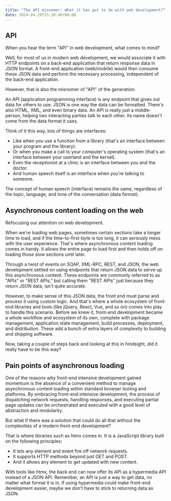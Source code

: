 ```yaml
---
title: "The API misnomer: What it has got to do with web development?"
date: 2024-04-20T15:28:46+08:00
---
```


## API

When you hear the term "API" in web development, what comes to mind?

Well, for most of us in modern web development, we would associate it with HTTP endpoints on a back-end application that return response data in JSON format. A front-end application (web/mobile) would then consume these JSON data and perform the necessary processing, independent of the back-end application.

However, that is also the misnomer of "API" of the generation.

An API (application programming interface) is any endpoint that gives out data for others to use. JSON is one way the data can be formatted. There's also HTML, XML, and even binary data. An API is really just a middle-person, helping two interacting parties talk to each other. Its name doesn't come from the data format it uses.

Think of it this way, lots of things are interfaces:

- Like when you use a function from a library (that's an interface between your program and the library).
- Or when you make a call to your computer's operating system (that's an interface between your userland and the kernel).
- Even the receptionist at a clinic is an interface between you and the doctor.
- And human speech itself is an interface when you're talking to someone.

The concept of human speech (interface) remains the same, regardless of the topic, language, and tone of the conversation (data format).

## Asynchronous content loading on the web

Refocusing our attention on web development.

When we're loading web pages, sometimes certain sections take a longer time to load, and if the time-to-first-byte is too long, it can seriously mess with the user experience. That's where asynchronous content loading comes in handy. It allows the entire page to load first and then holds off on loading those slow sections until later.

Through a twist of events on SOAP, XML-RPC, REST, and JSON, the web development settled on using endpoints that return JSON data to serve up this asynchronous content. These endpoints are commonly referred to as "APIs" or "REST APIs," but calling them "REST APIs" just because they return JSON data, isn't quite accurate.

However, to make sense of this JSON data, the front end must parse and process it using custom logic. And that's where a whole ecosystem of front-end libraries and tools (like jQuery, React, Vue, and so on) comes into play to handle this scenario. Before we knew it, front-end development became a whole workflow and ecosystem of its own, complete with package management, application state management, build processes, deployment, and distribution. These add a bunch of extra layers of complexity to building and shipping software.

Now, taking a couple of steps back and looking at this in hindsight, did it really have to be this way?

## Pain points of asynchronous loading

One of the reasons why front-end intensive development gained momentum is the absence of a convenient method to manage asynchronous content loading within standard browser tooling and platforms. By embracing front-end intensive development, the process of dispatching network requests, handling responses, and executing partial page updates can be orchestrated and executed with a good level of abstraction and modularity.

But what if there was a solution that could do all that without the complexities of a modern front-end development?

That is where libraries such as htmx comes in. It is a JavaScript library built on the following principles:

- It lets any element and event fire off network requests.
- It supports HTTP methods beyond just GET and POST.
- And it allows any element to get updated with new content.

With tools like htmx, the back end can now offer its API as a hypermedia API instead of a JSON API. Remember, an API is just a way to get data, no matter what format it is in. If using hypermedia could make front-end development easier, maybe we don't have to stick to returning data as JSON.
